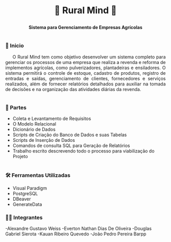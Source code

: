# <p align="center"> <strong> 🚜 Rural Mind 🐄 </strong> </p>

<p align="center"> <strong> Sistema para Gerenciamento de Empresas Agrícolas </strong> </center> </p>

#

### 🚀 Inicio
<p align="justify">
&nbsp&nbsp&nbsp&nbsp
O Rural Mind tem como objetivo desenvolver um sistema completo para gerenciar os processos de uma empresa que realiza a revenda e reforma de implementos agrícolas, como pulverizadores, plantadeiras e ensiladores. O sistema permitirá o controle de estoque, cadastro de produtos, registro de entradas e saídas, gerenciamento de clientes, fornecedores e serviços realizados, além de fornecer relatórios detalhados para auxiliar na tomada de decisões e na organização das atividades diárias da revenda.


</p>

#

### 🔎 Partes 
- Coleta e Levantamento de Requisitos
- O Modelo Relacional
- Dicionário de Dados
- Scripts de Criação do Banco de Dados e suas Tabelas
- Scripts de Inserção de Dados
- Comandos de consulta SQL para Geração de Relatórios
- Trabalho escrito descrevendo todo o processo para viabilização do Projeto

#


### 🛠️ Ferramentas Utilizadas

- Visual Paradigm
- PostgreSQL
- DBeaver
- GenerateData

### 👨‍💻 Integrantes

-Alexandre Gustavo Weiss
-Everton Nathan Dias De Oliveira
-Douglas Gabriel Sierota
-Kauan Ribeiro Quevedo
-João Pedro Pereira Barpp

